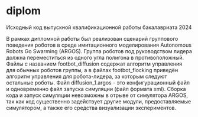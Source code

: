 # diplom
Исходный код выпускной квалификационной работы бакалавриата 2024

В рамках дипломной работы был реализован сценарий группового поведения роботов в среде имитационного моделирования Autonomous Robots Go Swarming (ARGOS). Группа роботов под руководством лидера должна переместиться из одного
угла полигона в противоположный. Файлы с названием footbot_diffusion содержат алгоритм управления для обычных роботов группы, а в файлах footbot_flocking приведён алгоритм управления для робота-лидера, за которым следуют 
остальные роботы. Файл diffusion_1.argos - это конфигурационный файл и одновременно файл запуска симуляции (файл формата xml). Сборка кода и запуск симуляции невозможны в отрыве от симулятора ARGOS, так как код существенно 
задействует другие модули, предоставляемые симулятором, а также его средства визуализации экспериментов.
